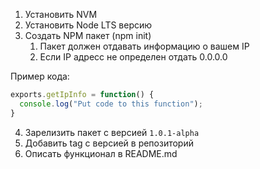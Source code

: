 1. Установить NVM
2. Установить Node LTS версию
3. Создать NPM пакет (npm init)
   1. Пакет должен отдавать информацию о вашем IP
   2. Если IP адресс не определен отдать 0.0.0.0

Пример кода:

```javascript
exports.getIpInfo = function() {
  console.log("Put code to this function");
}
```

4. Зарелизить пакет с версией `1.0.1-alpha`
5. Добавить tag с версией в репозиторий
6. Описать функционал в README.md
